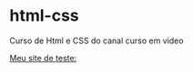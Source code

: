# html-css
 Curso de Html e  CSS do canal curso em video


<a href="https://rafadark024.github.io/html-css/exercicios/meusite/responsivo.html">Meu site de teste:</a>